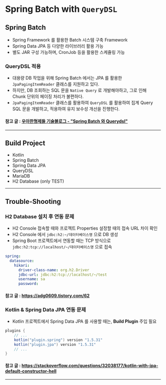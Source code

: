 # Spring Batch with `QueryDSL`

## Spring Batch
- Spring Framework 를 활용한 Batch 시스템 구축 Framework
- Spring Data JPA 등 다양한 라이브러리 활용 가능
- 별도 JAR 구성 가능하며, CronJob 등을 활용한 스케쥴링 가능

### QueryDSL 적용
- 대용량 DB 작업을 위해 Spring Batch 에서는 JPA 를 활용한 `JpaPagingItemReader` 클래스를 지원하고 있다.
- 하지만, DB 조회하는 SQL 문을 `Native Query` 로 개발해야하고, 그로 인해 Chunk 단위의 페이징 처리가 불편하다.
- `JpaPagingItemReader` 클래스를 활용하여 `QueryDSL` 를 활용하여 집계 Query SQL 문을 개발하고, 적용하여 유지 보수성 개선을 진행한다.

#### 참고 글 : [우아한형제들 기술블로그 - "Spring Batch 와 Querydsl"](https://techblog.woowahan.com/2662/)

---

## Build Project
- Kotlin
- Spring Batch
- Spring Data JPA
- QueryDSL
- MariaDB
- H2 Database (only TEST)

---

## Trouble-Shooting
### H2 Database 설치 후 연동 문제
- H2 Console 접속할 때와 프로젝트 Properties 설정할 때의 접속 URL 차이 확인
- H2 Console 에서 `jdbc:h2:~/데이터베이스명` 으로 DB 생성
- Spring Boot 프로젝트에서 연동할 때는 TCP 방식으로 `jdbc:h2:tcp://localhost/~/데이터베이스명` 으로 접속

```yaml
spring:
  datasource:
    hikari:
      driver-class-name: org.h2.Driver
      jdbc-url: jdbc:h2:tcp://localhost/~/test
      username: sa
      password:
```

#### 참고 글 : https://adg0609.tistory.com/62

### Kotlin & Spring Data JPA 연동 문제
- Kotlin 프로젝트에서 Spring Data JPA 를 사용할 때는, **Build Plugin** 주입 필요

```groovy
plugins {
    // ...
    kotlin("plugin.spring") version "1.5.31"
    kotlin("plugin.jpa") version "1.5.31"
    // ...
}
```

#### 참고 글 : https://stackoverflow.com/questions/32038177/kotlin-with-jpa-default-constructor-hell

---